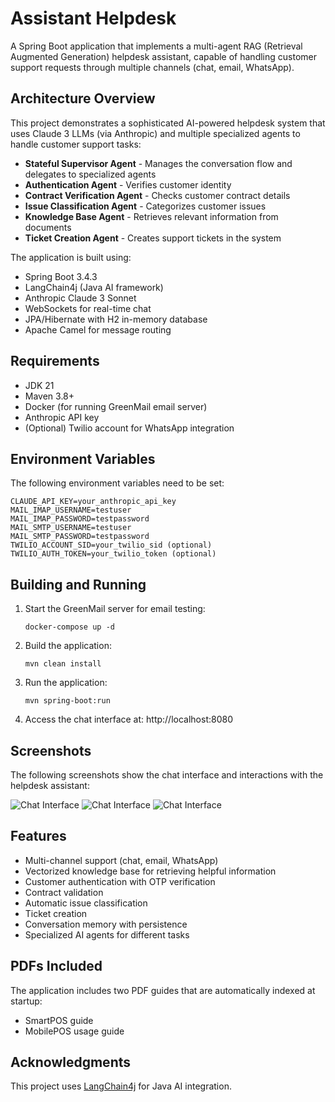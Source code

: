 # Assistant Helpdesk

A Spring Boot application that implements a multi-agent RAG (Retrieval Augmented Generation) helpdesk assistant, capable of handling customer support requests through multiple channels (chat, email, WhatsApp).

## Architecture Overview

This project demonstrates a sophisticated AI-powered helpdesk system that uses Claude 3 LLMs (via Anthropic) and multiple specialized agents to handle customer support tasks:

- **Stateful Supervisor Agent** - Manages the conversation flow and delegates to specialized agents
- **Authentication Agent** - Verifies customer identity
- **Contract Verification Agent** - Checks customer contract details
- **Issue Classification Agent** - Categorizes customer issues
- **Knowledge Base Agent** - Retrieves relevant information from documents
- **Ticket Creation Agent** - Creates support tickets in the system

The application is built using:
- Spring Boot 3.4.3
- LangChain4j (Java AI framework)
- Anthropic Claude 3 Sonnet
- WebSockets for real-time chat
- JPA/Hibernate with H2 in-memory database
- Apache Camel for message routing

## Requirements

- JDK 21
- Maven 3.8+
- Docker (for running GreenMail email server)
- Anthropic API key
- (Optional) Twilio account for WhatsApp integration

## Environment Variables

The following environment variables need to be set:

```
CLAUDE_API_KEY=your_anthropic_api_key
MAIL_IMAP_USERNAME=testuser
MAIL_IMAP_PASSWORD=testpassword
MAIL_SMTP_USERNAME=testuser
MAIL_SMTP_PASSWORD=testpassword
TWILIO_ACCOUNT_SID=your_twilio_sid (optional)
TWILIO_AUTH_TOKEN=your_twilio_token (optional)
```

## Building and Running

1. Start the GreenMail server for email testing:
   ```
   docker-compose up -d
   ```

2. Build the application:
   ```
   mvn clean install
   ```

3. Run the application:
   ```
   mvn spring-boot:run
   ```

4. Access the chat interface at: http://localhost:8080

## Screenshots
The following screenshots show the chat interface and interactions with the helpdesk assistant:

![Chat Interface](./screen/Screenshot01.png)
![Chat Interface](./screen/Screenshot02.png)
![Chat Interface](./screen/Screenshot03.png)

## Features

- Multi-channel support (chat, email, WhatsApp)
- Vectorized knowledge base for retrieving helpful information
- Customer authentication with OTP verification
- Contract validation
- Automatic issue classification
- Ticket creation
- Conversation memory with persistence
- Specialized AI agents for different tasks

## PDFs Included

The application includes two PDF guides that are automatically indexed at startup:
- SmartPOS guide
- MobilePOS usage guide

## Acknowledgments

This project uses [LangChain4j](https://github.com/langchain4j/langchain4j) for Java AI integration.